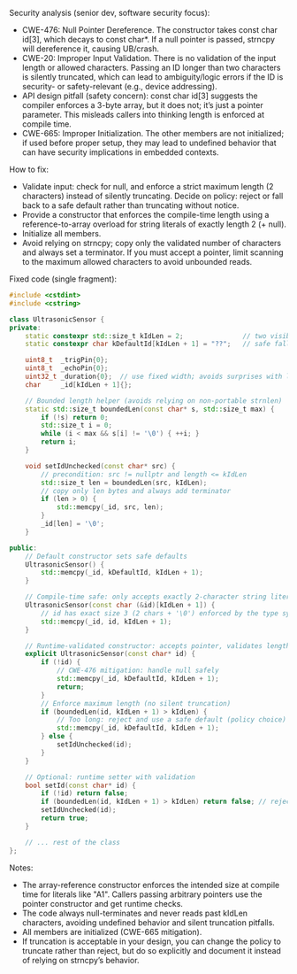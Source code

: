 Security analysis (senior dev, software security focus):

- CWE-476: Null Pointer Dereference. The constructor takes const char id[3], which decays to const char*. If a null pointer is passed, strncpy will dereference it, causing UB/crash.
- CWE-20: Improper Input Validation. There is no validation of the input length or allowed characters. Passing an ID longer than two characters is silently truncated, which can lead to ambiguity/logic errors if the ID is security- or safety-relevant (e.g., device addressing).
- API design pitfall (safety concern): const char id[3] suggests the compiler enforces a 3-byte array, but it does not; it’s just a pointer parameter. This misleads callers into thinking length is enforced at compile time.
- CWE-665: Improper Initialization. The other members are not initialized; if used before proper setup, they may lead to undefined behavior that can have security implications in embedded contexts.

How to fix:

- Validate input: check for null, and enforce a strict maximum length (2 characters) instead of silently truncating. Decide on policy: reject or fall back to a safe default rather than truncating without notice.
- Provide a constructor that enforces the compile-time length using a reference-to-array overload for string literals of exactly length 2 (+ null).
- Initialize all members.
- Avoid relying on strncpy; copy only the validated number of characters and always set a terminator. If you must accept a pointer, limit scanning to the maximum allowed characters to avoid unbounded reads.

Fixed code (single fragment):

```cpp
#include <cstdint>
#include <cstring>

class UltrasonicSensor {
private:
    static constexpr std::size_t kIdLen = 2;               // two visible characters
    static constexpr char kDefaultId[kIdLen + 1] = "??";   // safe fallback

    uint8_t  _trigPin{0};
    uint8_t  _echoPin{0};
    uint32_t _duration{0};  // use fixed width; avoids surprises with long
    char     _id[kIdLen + 1]{};

    // Bounded length helper (avoids relying on non-portable strnlen)
    static std::size_t boundedLen(const char* s, std::size_t max) {
        if (!s) return 0;
        std::size_t i = 0;
        while (i < max && s[i] != '\0') { ++i; }
        return i;
    }

    void setIdUnchecked(const char* src) {
        // precondition: src != nullptr and length <= kIdLen
        std::size_t len = boundedLen(src, kIdLen);
        // copy only len bytes and always add terminator
        if (len > 0) {
            std::memcpy(_id, src, len);
        }
        _id[len] = '\0';
    }

public:
    // Default constructor sets safe defaults
    UltrasonicSensor() {
        std::memcpy(_id, kDefaultId, kIdLen + 1);
    }

    // Compile-time safe: only accepts exactly 2-character string literals (plus null)
    UltrasonicSensor(const char (&id)[kIdLen + 1]) {
        // id has exact size 3 (2 chars + '\0') enforced by the type system
        std::memcpy(_id, id, kIdLen + 1);
    }

    // Runtime-validated constructor: accepts pointer, validates length and null
    explicit UltrasonicSensor(const char* id) {
        if (!id) {
            // CWE-476 mitigation: handle null safely
            std::memcpy(_id, kDefaultId, kIdLen + 1);
            return;
        }
        // Enforce maximum length (no silent truncation)
        if (boundedLen(id, kIdLen + 1) > kIdLen) {
            // Too long: reject and use a safe default (policy choice)
            std::memcpy(_id, kDefaultId, kIdLen + 1);
        } else {
            setIdUnchecked(id);
        }
    }

    // Optional: runtime setter with validation
    bool setId(const char* id) {
        if (!id) return false;
        if (boundedLen(id, kIdLen + 1) > kIdLen) return false; // reject overly long IDs
        setIdUnchecked(id);
        return true;
    }

    // ... rest of the class
};
```

Notes:
- The array-reference constructor enforces the intended size at compile time for literals like "A1". Callers passing arbitrary pointers use the pointer constructor and get runtime checks.
- The code always null-terminates and never reads past kIdLen characters, avoiding undefined behavior and silent truncation pitfalls.
- All members are initialized (CWE-665 mitigation).
- If truncation is acceptable in your design, you can change the policy to truncate rather than reject, but do so explicitly and document it instead of relying on strncpy’s behavior.